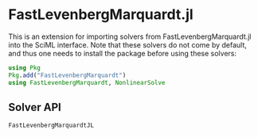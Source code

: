 # FastLevenbergMarquardt.jl

This is an extension for importing solvers from FastLevenbergMarquardt.jl into the SciML
interface. Note that these solvers do not come by default, and thus one needs to install
the package before using these solvers:

```julia
using Pkg
Pkg.add("FastLevenbergMarquardt")
using FastLevenbergMarquardt, NonlinearSolve
```

## Solver API

```@docs
FastLevenbergMarquardtJL
```
